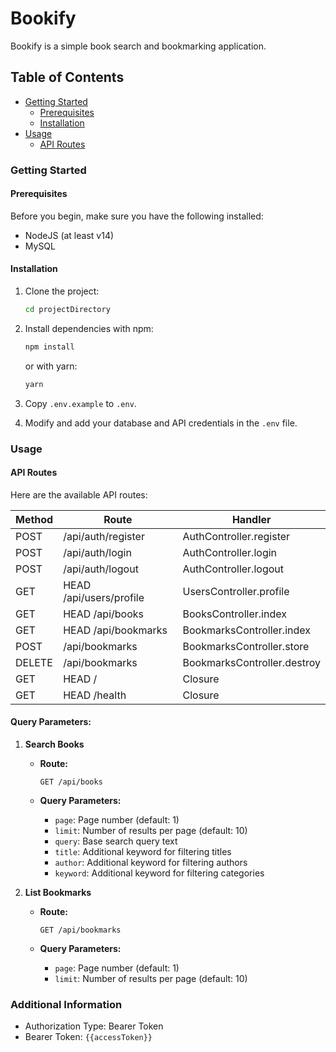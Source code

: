 # Bookify

Bookify is a simple book search and bookmarking application.

## Table of Contents

- [Getting Started](#getting-started)
  - [Prerequisites](#prerequisites)
  - [Installation](#installation)
- [Usage](#usage)
  - [API Routes](#api-routes)

### Getting Started

#### Prerequisites

Before you begin, make sure you have the following installed:

- NodeJS (at least v14)
- MySQL

#### Installation

1. Clone the project:

   ```bash
   cd projectDirectory
   ```

2. Install dependencies with npm:

   ```bash
   npm install
   ```

   or with yarn:

   ```bash
   yarn
   ```

3. Copy `.env.example` to `.env`.

4. Modify and add your database and API credentials in the `.env` file.

### Usage

#### API Routes

Here are the available API routes:

| Method | Route                   | Handler                     |
| ------ | ----------------------- | --------------------------- |
| POST   | /api/auth/register      | AuthController.register     |
| POST   | /api/auth/login         | AuthController.login        |
| POST   | /api/auth/logout        | AuthController.logout       |
| GET    | HEAD /api/users/profile | UsersController.profile     |
| GET    | HEAD /api/books         | BooksController.index       |
| GET    | HEAD /api/bookmarks     | BookmarksController.index   |
| POST   | /api/bookmarks          | BookmarksController.store   |
| DELETE | /api/bookmarks          | BookmarksController.destroy |
| GET    | HEAD /                  | Closure                     |
| GET    | HEAD /health            | Closure                     |

#### Query Parameters:

1. **Search Books**

   - **Route:**

     ```
     GET /api/books
     ```

   - **Query Parameters:**
     - `page`: Page number (default: 1)
     - `limit`: Number of results per page (default: 10)
     - `query`: Base search query text
     - `title`: Additional keyword for filtering titles
     - `author`: Additional keyword for filtering authors
     - `keyword`: Additional keyword for filtering categories

2. **List Bookmarks**

   - **Route:**

     ```
     GET /api/bookmarks
     ```

   - **Query Parameters:**
     - `page`: Page number (default: 1)
     - `limit`: Number of results per page (default: 10)

### Additional Information

- Authorization Type: Bearer Token
- Bearer Token: `{{accessToken}}`
